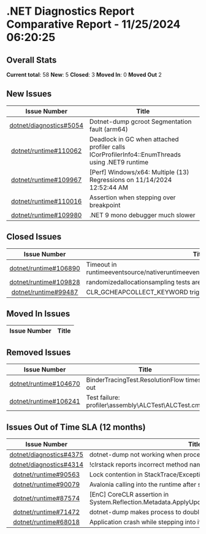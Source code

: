 # .NET Diagnostics Report Comparative Report - 11/25/2024 06:20:25

## Overall Stats

**Current total**: 58
**New**: 5
**Closed**: 3
**Moved In**: 0
**Moved Out** 2

## New Issues

| **Issue Number** | **Title** |
| :--------------: | --------- |
| [dotnet/diagnostics#5054](https://github.com/dotnet/diagnostics/issues/5054) | Dotnet-dump gcroot <reference> Segmentation fault (arm64) |
| [dotnet/runtime#110062](https://github.com/dotnet/runtime/issues/110062) | Deadlock in GC when attached profiler calls ICorProfilerInfo4::EnumThreads using .NET9 runtime |
| [dotnet/runtime#109967](https://github.com/dotnet/runtime/issues/109967) | [Perf] Windows/x64: Multiple (13) Regressions on 11/14/2024 12:52:44 AM |
| [dotnet/runtime#110016](https://github.com/dotnet/runtime/issues/110016) | Assertion when stepping over breakpoint |
| [dotnet/runtime#109980](https://github.com/dotnet/runtime/issues/109980) | .NET 9 mono debugger much slower |

## Closed Issues

| **Issue Number** | **Title** |
| :--------------: | --------- |
| [dotnet/runtime#106890](https://github.com/dotnet/runtime/issues/106890) | Timeout in runtimeeventsource/nativeruntimeeventsource/nativeruntimeeventsource.cmd |
| [dotnet/runtime#109828](https://github.com/dotnet/runtime/issues/109828) | randomizedallocationsampling tests are failing on nativeaot |
| [dotnet/runtime#99487](https://github.com/dotnet/runtime/issues/99487) | CLR_GCHEAPCOLLECT_KEYWORD triggers a GC twice |

## Moved In Issues

| **Issue Number** | **Title** |
| :--------------: | --------- |

## Removed Issues

| **Issue Number** | **Title** |
| :--------------: | --------- |
| [dotnet/runtime#104670](https://github.com/dotnet/runtime/issues/104670) | BinderTracingTest.ResolutionFlow times out |
| [dotnet/runtime#106241](https://github.com/dotnet/runtime/issues/106241) | Test failure: profiler\\assembly\\ALCTest\\ALCTest.cmd |

## Issues Out of Time SLA (12 months)

| **Issue Number** | **Title** |
| :--------------: | --------- |
| [dotnet/diagnostics#4375](https://github.com/dotnet/diagnostics/issues/4375) | dotnet-dump not working when process run as user |
| [dotnet/diagnostics#4314](https://github.com/dotnet/diagnostics/issues/4314) | !clrstack reports incorrect method names when <> is encountered |
| [dotnet/runtime#90563](https://github.com/dotnet/runtime/issues/90563) | Lock contention in StackTrace/Exception.ToString() |
| [dotnet/runtime#90079](https://github.com/dotnet/runtime/issues/90079) | Avalonia calling into the runtime after shut down |
| [dotnet/runtime#87574](https://github.com/dotnet/runtime/issues/87574) | [EnC] CoreCLR assertion in System.Reflection.Metadata.ApplyUpdateTest.TestGenericAddStaticField |
| [dotnet/runtime#71472](https://github.com/dotnet/runtime/issues/71472) | dotnet-dump makes process to double its used memory and fails |
| [dotnet/runtime#68018](https://github.com/dotnet/runtime/issues/68018) | Application crash while stepping into if 'justMyCode' is disabled |

